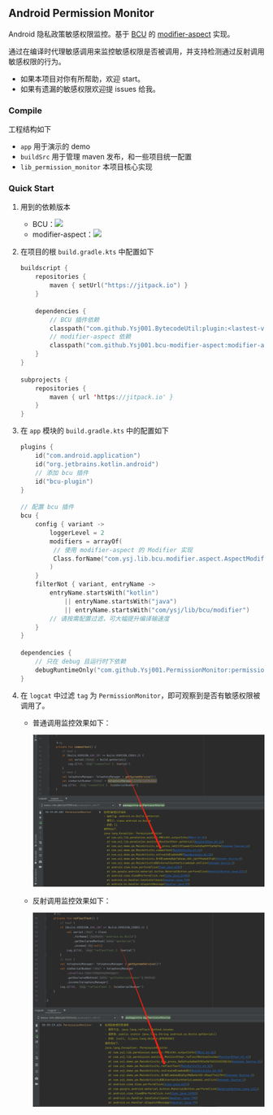 ## Android Permission Monitor

Android 隐私政策敏感权限监控。基于 [BCU](https://github.com/Ysj001/BytecodeUtil) 的 [modifier-aspect](https://github.com/Ysj001/bcu-modifier-aspect) 实现。

通过在编译时代理敏感调用来监控敏感权限是否被调用，并支持检测通过反射调用敏感权限的行为。

- 如果本项目对你有所帮助，欢迎 start。
- 如果有遗漏的敏感权限欢迎提 issues 给我。

### Compile

工程结构如下

- `app` 用于演示的 demo
- `buildSrc` 用于管理 maven 发布，和一些项目统一配置
- `lib_permission_monitor` 本项目核心实现

### Quick Start

1. 用到的依赖版本

   - BCU：[![](https://jitpack.io/v/Ysj001/BytecodeUtil.svg)](https://jitpack.io/#Ysj001/BytecodeUtil)
   - modifier-aspect：[![](https://jitpack.io/v/Ysj001/bcu-modifier-aspect.svg)](https://jitpack.io/#Ysj001/bcu-modifier-aspect)

2. 在项目的根 `build.gradle.kts` 中配置如下

   ```kotlin
   buildscript {
       repositories {
           maven { setUrl("https://jitpack.io") }
       }
       
       dependencies {
           // BCU 插件依赖
           classpath("com.github.Ysj001.BytecodeUtil:plugin:<lastest-version>")
           // modifier-aspect 依赖
           classpath("com.github.Ysj001.bcu-modifier-aspect:modifier-aspect:<lastest-version>")
       }
   }
   
   subprojects {
       repositories {
           maven { url 'https://jitpack.io' }
       }
   }
   ```

3. 在 `app` 模块的 `build.gradle.kts` 中的配置如下

   ```kotlin
   plugins {
       id("com.android.application")
       id("org.jetbrains.kotlin.android")
       // 添加 bcu 插件
       id("bcu-plugin")
   }
   
   // 配置 bcu 插件
   bcu {
       config { variant ->
           loggerLevel = 2
           modifiers = arrayOf(
           	// 使用 modifier-aspect 的 Modifier 实现
           	Class.forName("com.ysj.lib.bcu.modifier.aspect.AspectModifier"),
           )
       }
       filterNot { variant, entryName ->
           entryName.startsWith("kotlin")
               || entryName.startsWith("java")
               || entryName.startsWith("com/ysj/lib/bcu/modifier")
           // 请按需配置过滤，可大幅提升编译输速度
       }
   }
   
   dependencies {
       // 只在 debug 且运行时下依赖
       debugRuntimeOnly("com.github.Ysj001.PermissionMonitor:permission-monitor:<lastest-version>")
   }
   ```

4. 在 `logcat` 中过滤  `tag` 为 `PermissionMonitor`，即可观察到是否有敏感权限被调用了。

   - 普通调用监控效果如下：

     ![普通调用](readme_assets/1.png)

   - 反射调用监控效果如下：

     ![反射调用](readme_assets/2.png)



